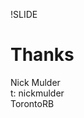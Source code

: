 !SLIDE

# Thanks #

<div class="title_slide">
	<div class="name">Nick Mulder</div>
	<div class="twitter">t: nickmulder</div>
	<div class="trb">TorontoRB</div>
</div>